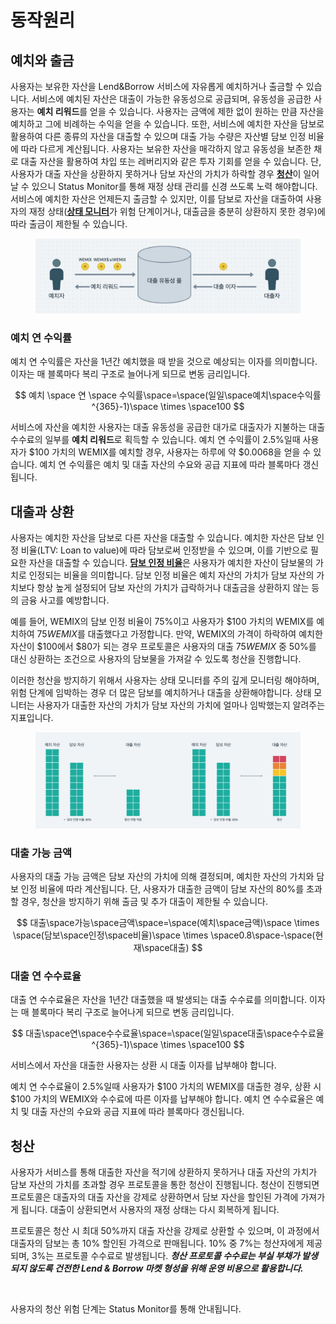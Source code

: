 # 동작원리

## **예치와 출금**

사용자는 보유한 자산을 Lend\&Borrow 서비스에 자유롭게 예치하거나 출금할 수 있습니다. 서비스에 예치된 자산은 대출이 가능한 유동성으로 공급되며, 유동성을 공급한 사용자는 **예치 리워드**를 얻을 수 있습니다. 사용자는 금액에 제한 없이 원하는 만큼 자산을 예치하고 그에 비례하는 수익을 얻을 수 있습니다. 또한, 서비스에 예치한 자산을 담보로 활용하여 다른 종류의 자산을 대출할 수 있으며 대출 가능 수량은 자산별 담보 인정 비율에 따라 다르게 계산됩니다. 사용자는 보유한 자산을 매각하지 않고 유동성을 보존한 채로 대출 자산을 활용하여 차입 또는 레버리지와 같은 투자 기회를 얻을 수 있습니다. 단, 사용자가 대출 자산을 상환하지 못하거나 담보 자산의 가치가 하락할 경우 [**청산**](undefined.md#undefined-2)이 일어날 수 있으니 Status Monitor를 통해 재정 상태 관리를 신경 쓰도록 노력 해야합니다. 서비스에 예치한 자산은 언제든지 출금할 수 있지만, 이를 담보로 자산을 대출하여 사용자의 재정 상태([**상태 모니터**](./#status-monitor)가 위험 단계이거나, 대출금을 충분히 상환하지 못한 경우)에 따라 출금이 제한될 수 있습니다.

<figure><img src="../../.gitbook/assets/photo_2023-01-25 10.15.11.jpeg" alt=""><figcaption></figcaption></figure>

### 예치 연 수익률

예치 연 수익률은 자산을 1년간 예치했을 때 받을 것으로 예상되는 이자를 의미합니다. 이자는 매 블록마다 복리 구조로 늘어나게 되므로 변동 금리입니다.

$$
예치 \space 연 \space 수익률\space=\space(일일\space예치\space수익률^{365}-1)\space \times \space100
$$

서비스에 자산을 예치한 사용자는 대출 유동성을 공급한 대가로 대출자가 지불하는 대출 수수료의 일부를 **예치 리워드**로 획득할 수 있습니다. 예치 연 수익률이 2.5%일때 사용자가 $100 가치의 WEMIX를 예치할 경우, 사용자는 하루에 약 $0.0068을 얻을 수 있습니다. 예치 연 수익률은 예치 및 대출 자산의 수요와 공급 지표에 따라 블록마다 갱신됩니다.

## 대출과 상환

사용자는 예치한 자산을 담보로 다른 자산을 대출할 수 있습니다. 예치한 자산은 담보 인정 비율(LTV: Loan to value)에 따라 담보로써 인정받을 수 있으며, 이를 기반으로 필요한 자산을 대출할 수 있습니다. [**담보 인정 비율**](./#undefined)은 사용자가 예치한 자산이 담보물의 가치로 인정되는 비율을 의미합니다. 담보 인정 비율은 예치 자산의 가치가 담보 자산의 가치보다 항상 높게 설정되어 담보 자산의 가치가 급락하거나 대출금을 상환하지 않는 등의 금융 사고를 예방합니다.

예를 들어, WEMIX의 담보 인정 비율이 75%이고 사용자가 $100 가치의 WEMIX를 예치하여 $75 WEMIX$를 대출했다고 가정합니다. 만약, WEMIX의 가격이 하락하여 예치한 자산이 $100에서 $80가 되는 경우 프로토콜은 사용자의 대출 $75 WEMIX$ 중 50%를 대신 상환하는 조건으로 사용자의 담보물을 가져갈 수 있도록 청산을 진행합니다.

이러한 청산을 방지하기 위해서 사용자는 상태 모니터를 주의 깊게 모니터링 해야하며, 위험 단계에 임박하는 경우 더 많은 담보를 예치하거나 대출을 상환해야합니다. 상태 모니터는 사용자가 대출한 자산의 가치가 담보 자산의 가치에 얼마나 임박했는지 알려주는 지표입니다.

<figure><img src="../../.gitbook/assets/photo_2023-01-25 10.15.13.jpeg" alt=""><figcaption></figcaption></figure>

### 대출 가능 금액

사용자의 대출 가능 금액은 담보 자산의 가치에 의해 결정되며, 예치한 자산의 가치와 담보 인정 비율에 따라 계산됩니다. 단, 사용자가 대출한 금액이 담보 자산의 80%를 초과할 경우, 청산을 방지하기 위해 출금 및 추가 대출이 제한될 수 있습니다.

$$
대출\space가능\space금액\space=\space(예치\space금액)\space \times \space(담보\space인정\space비율)\space \times \space0.8\space-\space(현재\space대출)
$$

### 대출 연 수수료율

대출 연 수수료율은 자산을 1년간 대출했을 때 발생되는 대출 수수료를 의미합니다. 이자는 매 블록마다 복리 구조로 늘어나게 되므로 변동 금리입니다.

$$
대출\space연\space수수료율\space=\space(일일\space대출\space수수료율^{365}-1)\space \times \space100
$$

서비스에서 자산을 대출한 사용자는 상환 시 대출 이자를 납부해야 합니다.

예치 연 수수료율이 2.5%일때 사용자가 $100 가치의 WEMIX를 대출한 경우, 상환 시 $100 가치의 WEMIX와 수수료에 따른 이자를 납부해야 합니다. 예치 연 수수료율은 예치 및 대출 자산의 수요와 공급 지표에 따라 블록마다 갱신됩니다.

## 청산

사용자가 서비스를 통해 대출한 자산을 적기에 상환하지 못하거나 대출 자산의 가치가 담보 자산의 가치를 초과할 경우 프로토콜을 통한 청산이 진행됩니다. 청산이 진행되면 프로토콜은 대출자의 대출 자산을 강제로 상환하면서 담보 자산을 할인된 가격에 가져가게 됩니다. 대출이 상환되면서 사용자의 재정 상태는 다시 회복하게 됩니다.

프로토콜은 청산 시 최대 50%까지 대출 자산을 강제로 상환할 수 있으며, 이 과정에서 대출자의 담보는 총 10% 할인된 가격으로 판매됩니다. 10% 중 7%는 청산자에게 제공되며, 3%는 프로토콜 수수료로 발생됩니다. _**청산 프로토콜 수수료는 부실 부채가 발생되지 않도록 건전한 Lend & Borrow 마켓 형성을 위해 운영 비용으로 활용합니다.**_

<figure><img src="../../.gitbook/assets/스크린샷 2023-01-26 오후 3.30.29.png" alt=""><figcaption></figcaption></figure>

사용자의 청산 위험 단계는 Status Monitor를 통해 안내됩니다.
